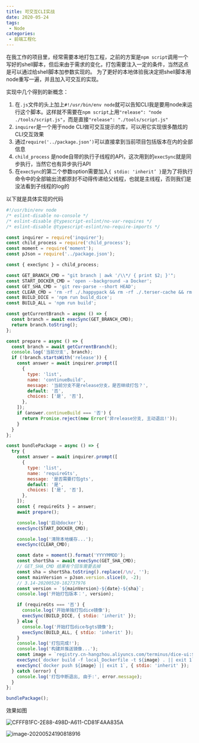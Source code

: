 ```yaml
---
title: 可交互CLI实战
date: 2020-05-24
tags:
 - Node
categories:
 - 前端工程化
---
```


在我工作的项目里，经常需要本地打包工程，之前的方案是`npm script`调用一个写好的shell脚本，但后来由于需求的变化，打包需要注入一定的条件，当然这点是可以通过给shell脚本加参数实现的。 为了更好的本地体验我决定把shell脚本用node重写一遍，并且加入可交互的实现。

<!-- more -->

实现中几个得到的新概念：

1. 在`.js`文件的头上加上`#!/usr/bin/env node`就可以告知CLI我是要用node来运行这个脚本。这样就不需要在`npm script`上用`"release": "node ./tools/script.js"`，而是直接`"release": "./tools/script.js"`
2. `inquirer`是一个用于node CLI做可交互提示的库，可以用它实现很多酷炫的CLI交互效果
3. 通过`require('../package.json’)`可以直接拿到当前项目包括版本在内的全部信息
4. `child_process` 是node自带的执行子线程的API，这次用到的`execSync`就是同步执行，当然它也有异步执行API
5. 在`execSync`的第二个参数option需要加入`{ stdio: 'inherit’ }`是为了将执行命令中的全部输出流都原封不动得传递给父线程，也就是主线程，否则我们是没法看到子线程的log的

以下就是具体实现的代码

```javascript
#!/usr/bin/env node
/* eslint-disable no-console */
/* eslint-disable @typescript-eslint/no-var-requires */
/* eslint-disable @typescript-eslint/no-require-imports */

const inquirer = require('inquirer');
const child_process = require('child_process');
const moment = require('moment');
const pJson = require('../package.json');

const { execSync } = child_process;

const GET_BRANCH_CMD = "git branch | awk '/\\*/ { print $2; }'";
const START_DOCKER_CMD = 'open --background -a Docker';
const GET_SHA_CMD = 'git rev-parse --short HEAD';
const CLEAR_CMD = 'rm -rf ./.happypack && rm -rf ./.terser-cache && rm -rf ./public/*';
const BUILD_DICE = 'npm run build_dice';
const BUILD_ALL = 'npm run build';

const getCurrentBranch = async () => {
  const branch = await execSync(GET_BRANCH_CMD);
  return branch.toString();
};

const prepare = async () => {
  const branch = await getCurrentBranch();
  console.log('当前分支', branch);
  if (!branch.startsWith('release')) {
    const answer = await inquirer.prompt([
      {
        type: 'list',
        name: 'continueBuild',
        message: '当前分支不是release分支，是否继续打包？',
        default: '否',
        choices: ['是', '否'],
      },
    ]);
    if (answer.continueBuild === '否') {
      return Promise.reject(new Error('非release分支, 主动退出!'));
    }
  }
};

const bundlePackage = async () => {
  try {
    const answer = await inquirer.prompt([
      {
        type: 'list',
        name: 'requireGts',
        message: '是否需要打包gts',
        default: '是',
        choices: ['是', '否'],
      },
    ]);
    const { requireGts } = answer;
    await prepare();

    console.log('启动docker');
    execSync(START_DOCKER_CMD);

    console.log('清除本地缓存...');
    execSync(CLEAR_CMD);

    const date = moment().format('YYYYMMDD');
    const shortSha = await execSync(GET_SHA_CMD);
    // GET_SHA_CMD 结果有个回车需要去掉
    const sha = shortSha.toString().replace(/\n/, '');
    const mainVersion = pJson.version.slice(0, -2);
    // 3.14-20200520-182737976
    const version = `${mainVersion}-${date}-${sha}`;
    console.log('开始打包版本：', version);

    if (requireGts === '否') {
      console.log('开始单独打包dice镜像');
      execSync(BUILD_DICE, { stdio: 'inherit' });
    } else {
      console.log('开始打包dice与gts镜像');
      execSync(BUILD_ALL, { stdio: 'inherit' });
    }
    console.log('打包完成!');
    console.log('构建并推送镜像...');
    const image = `registry.cn-hangzhou.aliyuncs.com/terminus/dice-ui:${version}`;
    execSync(`docker build -f local_Dockerfile -t ${image} . || exit 1`, { stdio: 'inherit' });
    execSync(`docker push ${image} || exit 1`, { stdio: 'inherit' });
  } catch (error) {
    console.log('打包中断退出, 由于:', error.message);
  }
};

bundlePackage();

```

效果如图

![CFFFB1FC-2E88-498D-A611-CD81F4AA835A](https://kuimo-markdown-pic.oss-cn-hangzhou.aliyuncs.com/CFFFB1FC-2E88-498D-A611-CD81F4AA835A.gif)

![image-20200524190818916](https://kuimo-markdown-pic.oss-cn-hangzhou.aliyuncs.com/image-20200524190818916.png)